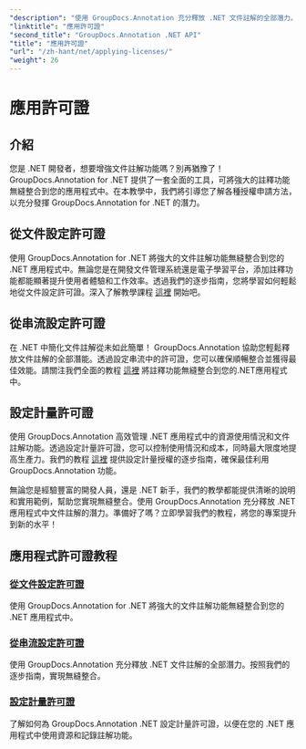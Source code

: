 ```yaml
---
"description": "使用 GroupDocs.Annotation 充分釋放 .NET 文件註解的全部潛力。按照我們的逐步教程，實現無縫整合。"
"linktitle": "應用許可證"
"second_title": "GroupDocs.Annotation .NET API"
"title": "應用許可證"
"url": "/zh-hant/net/applying-licenses/"
"weight": 26
---
```


# 應用許可證

## 介紹

您是 .NET 開發者，想要增強文件註解功能嗎？別再猶豫了！ GroupDocs.Annotation for .NET 提供了一套全面的工具，可將強大的註釋功能無縫整合到您的應用程式中。在本教學中，我們將引導您了解各種授權申請方法，以充分發揮 GroupDocs.Annotation for .NET 的潛力。

## 從文件設定許可證
使用 GroupDocs.Annotation for .NET 將強大的文件註解功能無縫整合到您的 .NET 應用程式中。無論您是在開發文件管理系統還是電子學習平台，添加註釋功能都能顯著提升使用者體驗和工作效率。透過我們的逐步指南，您將學習如何輕鬆地從文件設定許可證。深入了解教學課程 [這裡](./set-license-from-file/) 開始吧。

## 從串流設定許可證
在 .NET 中簡化文件註解從未如此簡單！ GroupDocs.Annotation 協助您輕鬆釋放文件註解的全部潛能。透過設定串流中的許可證，您可以確保順暢整合並獲得最佳效能。請關注我們全面的教程 [這裡](./set-license-from-stream/) 將註釋功能無縫整合到您的.NET應用程式中。

## 設定計量許可證
使用 GroupDocs.Annotation 高效管理 .NET 應用程式中的資源使用情況和文件註解功能。透過設定計量許可證，您可以控制使用情況和成本，同時最大限度地提高生產力。我們的教程 [這裡](./set-metered-license/) 提供設定計量授權的逐步指南，確保最佳利用 GroupDocs.Annotation 功能。

無論您是經驗豐富的開發人員，還是 .NET 新手，我們的教學都能提供清晰的說明和實用範例，幫助您實現無縫整合。使用 GroupDocs.Annotation 充分釋放 .NET 應用程式中文件註解的潛力。準備好了嗎？立即學習我們的教程，將您的專案提升到新的水平！

## 應用程式許可證教程
### [從文件設定許可證](./set-license-from-file/)
使用 GroupDocs.Annotation for .NET 將強大的文件註解功能無縫整合到您的 .NET 應用程式中。
### [從串流設定許可證](./set-license-from-stream/)
使用 GroupDocs.Annotation 充分釋放 .NET 文件註解的全部潛力。按照我們的逐步指南，實現無縫整合。
### [設定計量許可證](./set-metered-license/)
了解如何為 GroupDocs.Annotation .NET 設定計量許可證，以便在您的 .NET 應用程式中使用資源和記錄註解功能。